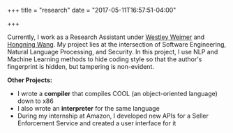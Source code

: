 +++
title = "research"
date = "2017-05-11T16:57:51-04:00"

+++

Currently, I work as a Research Assistant under [Westley Weimer](http://www.cs.virginia.edu/~weimer/) and [Hongning Wang](http://www.cs.virginia.edu/~hw5x/). My project lies at the intersection of Software Engineering, Natural Language Processing, and Security. In this project, I use NLP and Machine Learning methods to hide coding style so that the author's fingerprint is hidden, but tampering is non-evident. 

**Other Projects:**

* I wrote a **compiler** that compiles COOL (an object-oriented language) down to x86
* I also wrote an **interpreter** for the same language
* During my internship at Amazon, I developed new APIs for a Seller Enforcement Service and created a user interface for it

